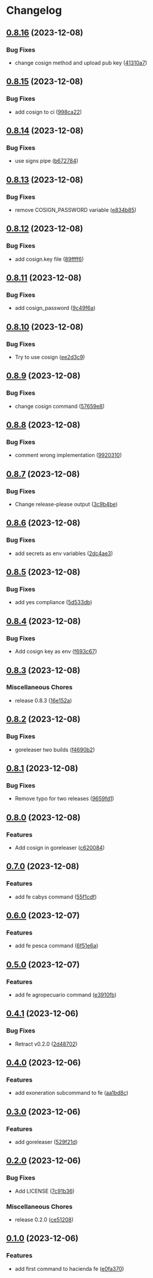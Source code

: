 # Changelog

## [0.8.16](https://github.com/kevinah95/hacienda/compare/v0.8.15...v0.8.16) (2023-12-08)


### Bug Fixes

* change cosign method and upload pub key ([41310a7](https://github.com/kevinah95/hacienda/commit/41310a743013e5037b682f6c860a32c28e4ac533))

## [0.8.15](https://github.com/kevinah95/hacienda/compare/v0.8.14...v0.8.15) (2023-12-08)


### Bug Fixes

* add cosign to ci ([998ca22](https://github.com/kevinah95/hacienda/commit/998ca22a72085d70f82ef42739b113a86213f415))

## [0.8.14](https://github.com/kevinah95/hacienda/compare/v0.8.13...v0.8.14) (2023-12-08)


### Bug Fixes

* use signs pipe ([b672784](https://github.com/kevinah95/hacienda/commit/b6727847362ad60f270c0c7b8c1aac9cea0001af))

## [0.8.13](https://github.com/kevinah95/hacienda/compare/v0.8.12...v0.8.13) (2023-12-08)


### Bug Fixes

* remove COSIGN_PASSWORD variable ([e834b85](https://github.com/kevinah95/hacienda/commit/e834b855531cf583d709cfeb539ac9b9620c0bf3))

## [0.8.12](https://github.com/kevinah95/hacienda/compare/v0.8.11...v0.8.12) (2023-12-08)


### Bug Fixes

* add cosign.key file ([89ffff6](https://github.com/kevinah95/hacienda/commit/89ffff63b2de600e18e38963e83cc9b539612cc0))

## [0.8.11](https://github.com/kevinah95/hacienda/compare/v0.8.10...v0.8.11) (2023-12-08)


### Bug Fixes

* add cosign_password ([9c49f6a](https://github.com/kevinah95/hacienda/commit/9c49f6adb25b948349be737ee2584d0ebff24a7e))

## [0.8.10](https://github.com/kevinah95/hacienda/compare/v0.8.9...v0.8.10) (2023-12-08)


### Bug Fixes

* Try to use cosign ([ee2d3c9](https://github.com/kevinah95/hacienda/commit/ee2d3c9d82c89bfeed0cb0ad47c4bc2485b77df6))

## [0.8.9](https://github.com/kevinah95/hacienda/compare/v0.8.8...v0.8.9) (2023-12-08)


### Bug Fixes

* change cosign command ([57659e8](https://github.com/kevinah95/hacienda/commit/57659e85a28ee12a34e5bd459e907a7d7f4641ae))

## [0.8.8](https://github.com/kevinah95/hacienda/compare/v0.8.7...v0.8.8) (2023-12-08)


### Bug Fixes

* comment wrong implementation ([9920310](https://github.com/kevinah95/hacienda/commit/9920310512384cab9b83e0cba54957add00a2136))

## [0.8.7](https://github.com/kevinah95/hacienda/compare/v0.8.6...v0.8.7) (2023-12-08)


### Bug Fixes

* Change release-please output ([3c9b4be](https://github.com/kevinah95/hacienda/commit/3c9b4bedd985b8d67989ee0cf0abfe606a22da58))

## [0.8.6](https://github.com/kevinah95/hacienda/compare/v0.8.5...v0.8.6) (2023-12-08)


### Bug Fixes

* add secrets as env variables ([2dc4ae3](https://github.com/kevinah95/hacienda/commit/2dc4ae3dadbd80857f7ad602d171c6430dc962b6))

## [0.8.5](https://github.com/kevinah95/hacienda/compare/v0.8.4...v0.8.5) (2023-12-08)


### Bug Fixes

* add yes compliance ([5d533db](https://github.com/kevinah95/hacienda/commit/5d533db4664394f5b7735178b2799dc2e9ad6205))

## [0.8.4](https://github.com/kevinah95/hacienda/compare/v0.8.3...v0.8.4) (2023-12-08)


### Bug Fixes

* Add cosign key as env ([f693c67](https://github.com/kevinah95/hacienda/commit/f693c67f43703eb28ffb2bc4bd472e5aace37f97))

## [0.8.3](https://github.com/kevinah95/hacienda/compare/v0.8.2...v0.8.3) (2023-12-08)


### Miscellaneous Chores

* release 0.8.3 ([16e152a](https://github.com/kevinah95/hacienda/commit/16e152ab7892514c0a572e598406bed38a1f8c41))

## [0.8.2](https://github.com/kevinah95/hacienda/compare/v0.8.1...v0.8.2) (2023-12-08)


### Bug Fixes

* goreleaser two builds ([f4690b2](https://github.com/kevinah95/hacienda/commit/f4690b2a39ffe79f6ee83379b41d6e44542cf06d))

## [0.8.1](https://github.com/kevinah95/hacienda/compare/v0.8.0...v0.8.1) (2023-12-08)


### Bug Fixes

* Remove typo for two releases ([9659fd1](https://github.com/kevinah95/hacienda/commit/9659fd1b5e83f5b83db92e722ed329b2c6fe477b))

## [0.8.0](https://github.com/kevinah95/hacienda/compare/v0.7.0...v0.8.0) (2023-12-08)


### Features

* Add cosign in goreleaser ([c620084](https://github.com/kevinah95/hacienda/commit/c620084bbdc3a7d54e024b396a8a8100ac508a81))

## [0.7.0](https://github.com/kevinah95/hacienda/compare/v0.6.0...v0.7.0) (2023-12-08)


### Features

* add fe cabys command ([55f1cdf](https://github.com/kevinah95/hacienda/commit/55f1cdff944690e1d362d7201e1d6b072cd11543))

## [0.6.0](https://github.com/kevinah95/hacienda/compare/v0.5.0...v0.6.0) (2023-12-07)


### Features

* add fe pesca command ([6f51e6a](https://github.com/kevinah95/hacienda/commit/6f51e6a646b3bfe20bfef362815643b8e5346aa7))

## [0.5.0](https://github.com/kevinah95/hacienda/compare/v0.4.1...v0.5.0) (2023-12-07)


### Features

* add fe agropecuario command ([e3910fb](https://github.com/kevinah95/hacienda/commit/e3910fb41fa5c665d71263865cdde518ed50abc8))

## [0.4.1](https://github.com/kevinah95/hacienda/compare/v0.4.0...v0.4.1) (2023-12-06)


### Bug Fixes

* Retract v0.2.0 ([2d48702](https://github.com/kevinah95/hacienda/commit/2d48702bec3ce70942804ee93c2619c852bba724))

## [0.4.0](https://github.com/kevinah95/hacienda/compare/v0.3.0...v0.4.0) (2023-12-06)


### Features

* add exoneration subcommand to fe ([aa1bd8c](https://github.com/kevinah95/hacienda/commit/aa1bd8c1b75e237cac0e3912723f1421deb55fe6))

## [0.3.0](https://github.com/kevinah95/hacienda/compare/v0.2.0...v0.3.0) (2023-12-06)


### Features

* add goreleaser ([529f21d](https://github.com/kevinah95/hacienda/commit/529f21d29b256a4130bd9115cc686a304e5471b5))

## [0.2.0](https://github.com/kevinah95/hacienda/compare/v0.1.0...v0.2.0) (2023-12-06)


### Bug Fixes

* Add LICENSE ([7c91b36](https://github.com/kevinah95/hacienda/commit/7c91b36a24e12fe29971b36dbc7be752ca35f599))


### Miscellaneous Chores

* release 0.2.0 ([ce51208](https://github.com/kevinah95/hacienda/commit/ce51208e7817746e1962a7afe6be53bbfd77972a))

## [0.1.0](https://github.com/kevinah95/hacienda/compare/v0.0.1...v0.1.0) (2023-12-06)


### Features

* add first command to hacienda fe ([e0fa370](https://github.com/kevinah95/hacienda/commit/e0fa370dda0398adbb628234fb2a4f20819c0b17))
